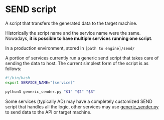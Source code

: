# SEND script

A script that transfers the generated data to the target machine.


Historically the script name and the service name were the same. Nowadays, **it is possible to have multiple services running
one script**.

In a production environment, stored in `[path to engine]/send/`

A portion of services currently run a generic send script that takes care of sending the data to host. The current simplest form of the script is as follows:

```bash
#!/bin/bash
export SERVICE_NAME="[service]"

python3 generic_sender.py "$1" "$2" "$3"
```

Some services (typically AD) may have a completely customized SEND script that handles all the logic, other services
may use [generic_sender.py](../modules/generic_sender.md) to send data to the API or target machine.